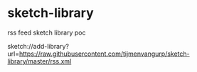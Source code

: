 # sketch-library
rss feed sketch library poc

sketch://add-library?url=https://raw.githubusercontent.com/tijmenvangurp/sketch-library/master/rss.xml
